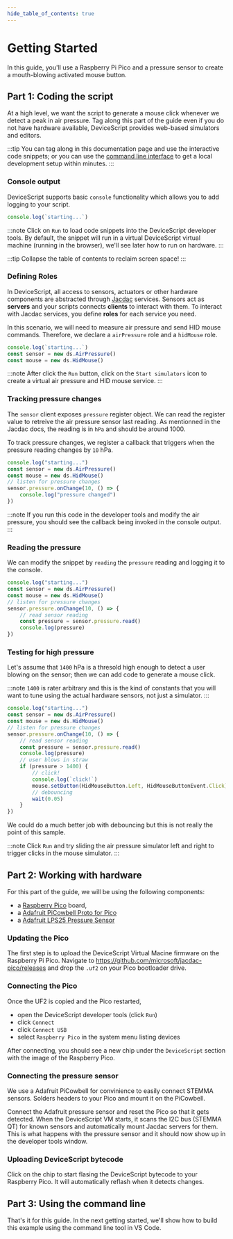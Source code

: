 ```yaml
---
hide_table_of_contents: true
---
```


# Getting Started

In this guide, you'll use a Raspberry Pi Pico and a pressure sensor to create a mouth-blowing activated mouse button.

## Part 1: Coding the script

At a high level, we want the script to generate a mouse click whenever we detect a peak in air pressure.
Tag along this part of the guide even if you do not have hardware available, DeviceScript provides web-based simulators and editors.

:::tip
You can tag along in this documentation page and use the interactive code snippets; or you can use the [command line interface](/developer/cli) to get a local development setup within minutes.
:::

### Console output

DeviceScript supports basic `console` functionality
which allows you to add logging to your script.

```ts
console.log(`starting...`)
```

:::note
Click on `Run` to load code snippets into the DeviceScript
developer tools.
By default, the snippet will run in a virtual DeviceScript virtual machine (running in the browser), we'll see later how to run on hardware.
:::

:::tip
Collapse the table of contents to reclaim screen space!
:::

### Defining Roles

In DeviceScript, all access to sensors, actuators or other hardware components are abstracted through [Jacdac](https://aka.ms/jacdac) services. Sensors act as **servers** and your scripts connects **clients** to interact with them.
To interact with Jacdac services, you define **roles** for each service you need.

In this scenario, we will need to measure air pressure and send HID mouse commands. Therefore, we declare a `airPressure` role and a `hidMouse` role.

```ts
console.log(`starting...`)
const sensor = new ds.AirPressure()
const mouse = new ds.HidMouse()
```

:::note
After click the `Run` button, click on the
`Start simulators` icon to create a virtual air pressure
and HID mouse service.
:::

### Tracking pressure changes

The `sensor` client exposes `pressure` register object.
We can read the register value to retreive the air pressure
sensor last reading. As mentionned in the Jacdac docs,
the reading is in `hPa` and should be around 1000.

To track pressure changes, we register a callback that triggers when the pressure reading changes by `10` hPa.

```ts
console.log("starting...")
const sensor = new ds.AirPressure()
const mouse = new ds.HidMouse()
// listen for pressure changes
sensor.pressure.onChange(10, () => {
    console.log("pressure changed")
})
```

:::note
If you run this code in the developer tools and modify
the air pressure, you should see the callback being invoked
in the console output.
:::

### Reading the pressure

We can modify the snippet by `reading` the `pressure` reading
and logging it to the console.

```ts
console.log("starting...")
const sensor = new ds.AirPressure()
const mouse = new ds.HidMouse()
// listen for pressure changes
sensor.pressure.onChange(10, () => {
    // read sensor reading
    const pressure = sensor.pressure.read()
    console.log(pressure)
})
```

### Testing for high pressure

Let's assume that `1400` hPa is a thresold high enough
to detect a user blowing on the sensor; then we
can add code to generate a mouse click.

:::note
`1400` is rater arbitrary and this is the kind of constants
that you will want to tune using the actual hardware sensors,
not just a simulator.
:::

```ts
console.log("starting...")
const sensor = new ds.AirPressure()
const mouse = new ds.HidMouse()
// listen for pressure changes
sensor.pressure.onChange(10, () => {
    // read sensor reading
    const pressure = sensor.pressure.read()
    console.log(pressure)
    // user blows in straw
    if (pressure > 1400) {
        // click!
        console.log(`click!`)
        mouse.setButton(HidMouseButton.Left, HidMouseButtonEvent.Click)
        // debouncing
        wait(0.05)
    }
})
```

We could do a much better job with debouncing but this
is not really the point of this sample.

:::note
Click `Run` and try sliding the air pressure simulator left
and right to trigger clicks in the mouse simulator.
:::

## Part 2: Working with hardware

For this part of the guide, we will be using the following components:

-   a [Raspberry Pico](https://www.raspberrypi.com/products/raspberry-pi-pico/) board,
-   a [Adafruit PiCowbell Proto for Pico](https://www.adafruit.com/product/5200)
-   a [Adafruit LPS25 Pressure Sensor](https://www.adafruit.com/product/4530)

### Updating the Pico

The first step is to upload the DeviceScript Virtual Macine
firmware on the Raspberry Pi Pico.
Navigate to https://github.com/microsoft/jacdac-pico/releases and drop the `.uf2` on your Pico bootloader drive.

### Connecting the Pico

Once the UF2 is copied and the Pico restarted,

-   open the DeviceScript developer tools (click `Run`)
-   click `Connect`
-   click `Connect USB`
-   select `Raspberry Pico` in the system menu listing devices

After connecting, you should see a new chip under the `DeviceScript` section with the image of the Raspberry Pico.

### Connecting the pressure sensor

We use a Adafruit PiCowbell for convinience to easily connect
STEMMA sensors. Solders headers to your Pico and mount it
on the PiCowbell.

Connect the Adafruit pressure sensor and reset the Pico
so that it gets detected. When the DeviceScript VM starts,
it scans the I2C bus (STEMMA QT) for known sensors and automatically mount Jacdac servers for them. This is what
happens with the pressure sensor and it should now show up
in the developer tools window.

### Uploading DeviceScript bytecode

Click on the chip to start flasing the DeviceScript bytecode
to your Raspberry Pico. It will automatically reflash when it detects changes.

## Part 3: Using the command line

That's it for this guide. In the next getting started, we'll show how to build
this example using the command line tool in VS Code.
